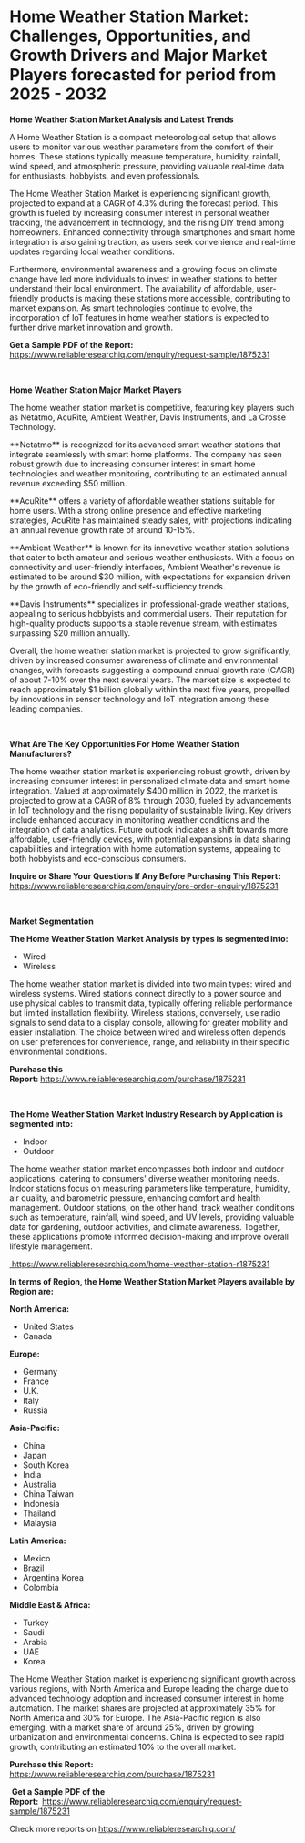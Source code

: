 <p><h1>Home Weather Station Market: Challenges, Opportunities, and Growth Drivers and Major Market Players forecasted for period from 2025 - 2032</h1></p><p><strong>Home Weather Station Market Analysis and Latest Trends</strong></p>
<p><p>A Home Weather Station is a compact meteorological setup that allows users to monitor various weather parameters from the comfort of their homes. These stations typically measure temperature, humidity, rainfall, wind speed, and atmospheric pressure, providing valuable real-time data for enthusiasts, hobbyists, and even professionals.</p><p>The Home Weather Station Market is experiencing significant growth, projected to expand at a CAGR of 4.3% during the forecast period. This growth is fueled by increasing consumer interest in personal weather tracking, the advancement in technology, and the rising DIY trend among homeowners. Enhanced connectivity through smartphones and smart home integration is also gaining traction, as users seek convenience and real-time updates regarding local weather conditions. </p><p>Furthermore, environmental awareness and a growing focus on climate change have led more individuals to invest in weather stations to better understand their local environment. The availability of affordable, user-friendly products is making these stations more accessible, contributing to market expansion. As smart technologies continue to evolve, the incorporation of IoT features in home weather stations is expected to further drive market innovation and growth.</p></p>
<p><strong>Get a Sample PDF of the Report:&nbsp;</strong> <a href="https://www.reliableresearchiq.com/enquiry/request-sample/1875231?utm_campaign=3132&utm_medium=2&utm_source=Github&utm_content=ia&utm_term=11042025&utm_id=home-weather-station">https://www.reliableresearchiq.com/enquiry/request-sample/1875231</a></p>
<p>&nbsp;</p>
<p><strong>Home Weather Station Major Market Players</strong></p>
<p><p>The home weather station market is competitive, featuring key players such as Netatmo, AcuRite, Ambient Weather, Davis Instruments, and La Crosse Technology. </p><p>**Netatmo** is recognized for its advanced smart weather stations that integrate seamlessly with smart home platforms. The company has seen robust growth due to increasing consumer interest in smart home technologies and weather monitoring, contributing to an estimated annual revenue exceeding $50 million.</p><p>**AcuRite** offers a variety of affordable weather stations suitable for home users. With a strong online presence and effective marketing strategies, AcuRite has maintained steady sales, with projections indicating an annual revenue growth rate of around 10-15%.</p><p>**Ambient Weather** is known for its innovative weather station solutions that cater to both amateur and serious weather enthusiasts. With a focus on connectivity and user-friendly interfaces, Ambient Weather's revenue is estimated to be around $30 million, with expectations for expansion driven by the growth of eco-friendly and self-sufficiency trends.</p><p>**Davis Instruments** specializes in professional-grade weather stations, appealing to serious hobbyists and commercial users. Their reputation for high-quality products supports a stable revenue stream, with estimates surpassing $20 million annually.</p><p>Overall, the home weather station market is projected to grow significantly, driven by increased consumer awareness of climate and environmental changes, with forecasts suggesting a compound annual growth rate (CAGR) of about 7-10% over the next several years. The market size is expected to reach approximately $1 billion globally within the next five years, propelled by innovations in sensor technology and IoT integration among these leading companies.</p></p>
<p>&nbsp;</p>
<p><strong>What Are The Key Opportunities For Home Weather Station Manufacturers?</strong></p>
<p><p>The home weather station market is experiencing robust growth, driven by increasing consumer interest in personalized climate data and smart home integration. Valued at approximately $400 million in 2022, the market is projected to grow at a CAGR of 8% through 2030, fueled by advancements in IoT technology and the rising popularity of sustainable living. Key drivers include enhanced accuracy in monitoring weather conditions and the integration of data analytics. Future outlook indicates a shift towards more affordable, user-friendly devices, with potential expansions in data sharing capabilities and integration with home automation systems, appealing to both hobbyists and eco-conscious consumers.</p></p>
<p><strong>Inquire or Share Your Questions If Any Before Purchasing This Report:</strong> <a href="https://www.reliableresearchiq.com/enquiry/pre-order-enquiry/1875231?utm_campaign=3132&utm_medium=2&utm_source=Github&utm_content=ia&utm_term=11042025&utm_id=home-weather-station">https://www.reliableresearchiq.com/enquiry/pre-order-enquiry/1875231</a></p>
<p>&nbsp;</p>
<p><strong>Market Segmentation</strong></p>
<p><strong>The Home Weather Station Market Analysis by types is segmented into:</strong></p>
<p><ul><li>Wired</li><li>Wireless</li></ul></p>
<p><p>The home weather station market is divided into two main types: wired and wireless systems. Wired stations connect directly to a power source and use physical cables to transmit data, typically offering reliable performance but limited installation flexibility. Wireless stations, conversely, use radio signals to send data to a display console, allowing for greater mobility and easier installation. The choice between wired and wireless often depends on user preferences for convenience, range, and reliability in their specific environmental conditions.</p></p>
<p><strong>Purchase this Report:&nbsp;</strong><a href="https://www.reliableresearchiq.com/purchase/1875231?utm_campaign=3132&utm_medium=2&utm_source=Github&utm_content=ia&utm_term=11042025&utm_id=home-weather-station">https://www.reliableresearchiq.com/purchase/1875231</a></p>
<p>&nbsp;</p>
<p><strong>The Home Weather Station Market Industry Research by Application is segmented into:</strong></p>
<p><ul><li>Indoor</li><li>Outdoor</li></ul></p>
<p><p>The home weather station market encompasses both indoor and outdoor applications, catering to consumers' diverse weather monitoring needs. Indoor stations focus on measuring parameters like temperature, humidity, air quality, and barometric pressure, enhancing comfort and health management. Outdoor stations, on the other hand, track weather conditions such as temperature, rainfall, wind speed, and UV levels, providing valuable data for gardening, outdoor activities, and climate awareness. Together, these applications promote informed decision-making and improve overall lifestyle management.</p></p>
<p><a href="https://www.reliableresearchiq.com/home-weather-station-r1875231?utm_campaign=3132&utm_medium=2&utm_source=Github&utm_content=ia&utm_term=11042025&utm_id=home-weather-station">&nbsp;https://www.reliableresearchiq.com/home-weather-station-r1875231</a></p>
<p><strong>In terms of Region, the Home Weather Station Market Players available by Region are:</strong></p>
<p>
    <p> <strong> North America: </strong>
        <ul>
            <li>United States</li>
            <li>Canada</li>
        </ul>
        </p> 
    <p> <strong> Europe: </strong>
        <ul>
            <li>Germany</li>
            <li>France</li>
            <li>U.K.</li>
            <li>Italy</li>
            <li>Russia</li>
        </ul>
        </p> 
    <p> <strong> Asia-Pacific: </strong>
        <ul>
            <li>China</li>
            <li>Japan</li>
            <li>South Korea</li>
            <li>India</li>
            <li>Australia</li>
            <li>China Taiwan</li>
            <li>Indonesia</li>
            <li>Thailand</li>
            <li>Malaysia</li>
        </ul>
        </p> 
    <p> <strong> Latin America: </strong>
        <ul>
            <li>Mexico</li>
            <li>Brazil</li>
            <li>Argentina Korea</li>
            <li>Colombia</li>
        </ul>
        </p> 
    <p> <strong> Middle East & Africa: </strong>
        <ul>
            <li>Turkey</li>
            <li>Saudi</li>
            <li>Arabia</li>
            <li>UAE</li>
            <li>Korea</li>
        </ul>
    </p>
    </p>
<p><p>The Home Weather Station market is experiencing significant growth across various regions, with North America and Europe leading the charge due to advanced technology adoption and increased consumer interest in home automation. The market shares are projected at approximately 35% for North America and 30% for Europe. The Asia-Pacific region is also emerging, with a market share of around 25%, driven by growing urbanization and environmental concerns. China is expected to see rapid growth, contributing an estimated 10% to the overall market.</p></p>
<p><strong>Purchase this Report: </strong><a href="https://www.reliableresearchiq.com/purchase/1875231?utm_campaign=3132&utm_medium=2&utm_source=Github&utm_content=ia&utm_term=11042025&utm_id=home-weather-station">https://www.reliableresearchiq.com/purchase/1875231</a></p>
<p>&nbsp;<strong>Get a Sample PDF of the Report:&nbsp;&nbsp;</strong><a href="https://www.reliableresearchiq.com/enquiry/request-sample/1875231?utm_campaign=3132&utm_medium=2&utm_source=Github&utm_content=ia&utm_term=11042025&utm_id=home-weather-station">https://www.reliableresearchiq.com/enquiry/request-sample/1875231</a></p>
<p><strong></strong></p>
<p>Check more reports on <a href="https://www.reliableresearchiq.com/?utm_campaign=3132&utm_medium=2&utm_source=Github&utm_content=ia&utm_term=11042025&utm_id=home-weather-station">https://www.reliableresearchiq.com/</a></p>